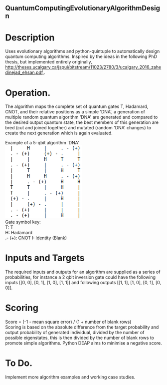 ## QuantumComputingEvolutionaryAlgorithmDesign

# Description
Uses evolutionary algorithms and python-quintuple to automatically design quantum computing algorithms. Inspired by the ideas in the following PhD thesis, but implemented entirely originally, http://theses.ucalgary.ca/jspui/bitstream/11023/2780/3/ucalgary_2016_zahedinejad_ehsan.pdf,.

# Operation.
The algorithm maps the complete set of quantum gates T, Hadamard, CNOT, and their relative positions as a simple 'DNA', a generation of multiple random quantum algorithm 'DNA' are generated and compared to the desired output quantum state, the best members of this generation are bred (cut and joined together) and mutated (random 'DNA' changes) to create the next generation which is again evaluated.

Example of a 5-qbit algorithm 'DNA'  
![Alt text](DNA_example.png?raw=true "Optional Title")  
Gate symbol key:  
T: T  
H: Hadamard  
.- (+): CNOT
I: Identity (Blank)

# Inputs and Targets
The required inputs and outputs for an algorithm are supplied as a series of probabilities, for instance a 2 qbit inversion gate could have the following inputs [[0, 0], [0, 1], [1, 0], [1, 1]] and following outputs [[1, 1], [1, 0], [0, 1], [0, 0]]. 

# Scoring 
Score = (-1 - mean square error) / (1 + number of blank rows)  
Scoring is based on the absolute difference from the target probability and output probability of generated individual, divided by the number of possible eigenstates, this is then divided by the number of blank rows to promote simple algorithms. Python DEAP aims to minimise a negative score.

# To Do.
Implement more algorithm examples and working case studies.

